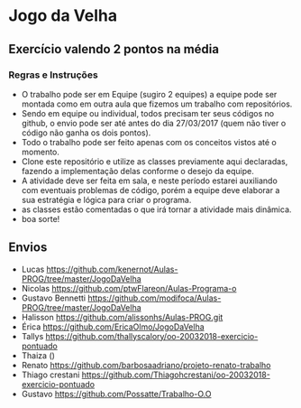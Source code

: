 # Jogo da Velha
## Exercício valendo 2 pontos na média
### Regras e Instruções
- O trabalho pode ser em Equipe (sugiro 2 equipes) a equipe pode ser montada como em outra aula que fizemos um trabalho com repositórios.
- Sendo em equipe ou individual, todos precisam ter seus códigos no github, o envio pode ser até antes do dia 27/03/2017 (quem não tiver o código não ganha os dois pontos).
- Todo o trabalho pode ser feito apenas com os conceitos vistos até o momento.
- Clone este repositório e utilize as classes previamente aqui declaradas, fazendo a implementação delas conforme o desejo da equipe.
- A atividade deve ser feita em sala, e neste período estarei auxiliando com eventuais problemas de código, porém a equipe deve elaborar a sua estratégia e lógica para criar o programa.
- as classes estão comentadas o que irá tornar a atividade mais dinâmica.
- boa sorte!
## Envios
- Lucas https://github.com/kenernot/Aulas-PROG/tree/master/JogoDaVelha
- Nicolas https://github.com/ptwFlareon/Aulas-Programa-o
- Gustavo Bennetti https://github.com/modifoca/Aulas-PROG/tree/master/JogoDaVelha
- Halisson https://github.com/alissonhs/Aulas-PROG.git
- Érica https://github.com/EricaOlmo/JogoDaVelha
- Tallys https://github.com/thallyscalory/oo-20032018-exercicio-pontuado
- Thaiza ()
- Renato https://github.com/barbosaadriano/projeto-renato-trabalho
- Thiago crestani https://github.com/Thiagohcrestani/oo-20032018-exercicio-pontuado
- Gustavo https://github.com/Possatte/Trabalho-O.O
